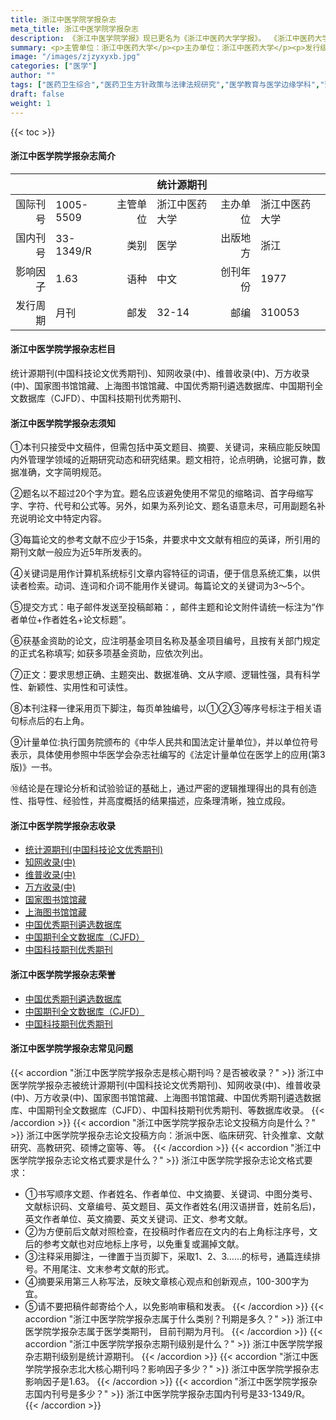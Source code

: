 ```yaml
---
title: 浙江中医学院学报杂志
meta_title: 浙江中医学院学报杂志
description: 《浙江中医学院学报》现已更名为《浙江中医药大学学报》。 《浙江中医药大学学报》杂志（CN:33-1349/R）内容丰富、思想健康，1977年创刊，目前以月刊形式发行，刊物对外积极扩大宣传，致力于提高杂志质量与影响。该学报发表的论文涵盖了中医药学科的多个方向，包括中医基础理论研究、中药资源与开发研究、中医临床研究、中医药文化传承与研究等。学报为中医药学科的研究人员和学者提供了一个重要的学术交流平台，推动中医药学术的创新和发展。 浙江中医药大学是中国重点综合性医科大学之一，学校在中医药教育和研究方面享有盛誉。学报的主要目标是促进中医药学科的科学研究和学术交流，推动中医药学术的发展和传承。《浙江中医药大学学报》的编委会由学校的中医药领域的著名专家和学者组成，他们在中医药学术研究领域具有深厚的学术造诣和丰富的临床经验。学报采取严格的同行评审制度，确保论文的学术质量和研究的原创性。 《浙江中医药大学学报》面向全球读者，发行范围涵盖国内外的高校、研究机构和中医药相关机构。学报通过印刷版和电子版的形式出版，旨在将中医药学术成果传播到更广泛的学术界和读者群体中。学报注重学术严谨和实践应用的结合，致力于提高中医药学科的学术水平和质量，为中医药学术研究的发展和创新做出贡献。未来，将进一步推动中医药学科的发展，积极参与国内外学术交流，为中医药学科的繁荣和传承做出更大的贡献。
summary: <p>主管单位：浙江中医药大学</p><p>主办单位：浙江中医药大学</p><p>发行级别：统计源期刊</p><p>发行周期：月刊</p>
image: "/images/zjzyxyxb.jpg"
categories: ["医学"]
author: ""
tags: ["医药卫生综合","医药卫生方针政策与法律法规研究","医学教育与医学边缘学科","预防医学与卫生学","中医学","中药学","中西医结合","基础医学","临床医学","感染性疾病及传染病","心血管系统疾病","呼吸系统疾病","消化系统疾病","内分泌腺及全身性疾病","外科学","泌尿科学","妇产科学","儿科学","神经病学","精神病学","肿瘤学","眼科与耳鼻咽喉科","口腔科学","皮肤病与性病","特种医学","急救医学","军事医学与卫生","药学","生物医学工程",]
draft: false
weight: 1
---
```


{{< toc >}}

#### 浙江中医学院学报杂志简介
|               |                               |               | 统计源期刊        |               |                           |
| ------------: | :---------------------------- | ------------: | :---------------------------- | ------------: | :------------------------ |
| 国际刊号      | 1005-5509   | 主管单位      | 浙江中医药大学     | 主办单位      | 浙江中医药大学     |
| 国内刊号      | 33-1349/R        | 类别          | 医学       | 出版地方      | 浙江           |
| 影响因子      | 1.63        | 语种          | 中文             | 创刊年份      | 1977    |
| 发行周期      | 月刊    | 邮发          | 32-14              | 邮编          | 310053      |

#### 浙江中医学院学报杂志栏目
<span>统计源期刊(中国科技论文优秀期刊)</span>、<span>知网收录(中)</span>、<span>维普收录(中)</span>、<span>万方收录(中)</span>、<span>国家图书馆馆藏</span>、<span>上海图书馆馆藏</span>、<span>中国优秀期刊遴选数据库</span>、<span>中国期刊全文数据库（CJFD）</span>、<span>中国科技期刊优秀期刊</span>、

#### 浙江中医学院学报杂志须知
<p><p>
	①本刊只接受中文稿件，但需包括中英文题目、摘要、关键词，来稿应能反映国内外管理学领域的近期研究动态和研究结果。题文相符，论点明确，论据可靠，数据准确，文字简明规范。
</p><p>
	②题名以不超过20个字为宜。题名应该避免使用不常见的缩略词、首字母缩写字、字符、代号和公式等。另外，如果为系列论文、题名语意未尽，可用副题名补充说明论文中特定内容。
</p><p>
	③每篇论文的参考文献不应少于15条，井要求中文文献有相应的英译，所引用的期刊文献一般应为近5年所发表的。
</p><p>
	④关键词是用作计算机系统标引文章内容特征的词语，便于信息系统汇集，以供读者检索。动词、连词和介词不能用作关键词。每篇论文的关键词为3～5个。
</p><p>
	⑤提交方式：电子邮件发送至投稿邮箱：，邮件主题和论文附件请统一标注为“作者单位+作者姓名+论文标题”。
</p><p>
	⑥获基金资助的论文，应注明基金项目名称及基金项目编号，且按有关部门规定的正式名称填写; 如获多项基金资助，应依次列出。
</p><p>
	⑦正文：要求思想正确、主题突出、数据准确、文从字顺、逻辑性强，具有科学性、新颖性、实用性和可读性。
</p><p>
	⑧本刊注释一律采用页下脚注，每页单独编号，以①②③等序号标注于相关语句标点后的右上角。
</p><p>
	⑨计量单位:执行国务院颁布的《中华人民共和国法定计量单位》，并以单位符号表示，具体使用参照中华医学会杂志社编写的《法定计量单位在医学上的应用(第3版)》一书。
</p><p>
	⑩结论是在理论分析和试验验证的基础上，通过严密的逻辑推理得出的具有创造性、指导性、经验性，并高度概括的结果描述，应条理清晰，独立成段。
</p></p>


#### 浙江中医学院学报杂志收录
<ul>
    <li class="inline-block">
        <a class="bg-theme-light hover:bg-primary dark:bg-darkmode-theme-light dark:hover:bg-darkmode-primary dark:hover:text-dark m-1 block rounded px-3 py-1 hover:text-white" href="#浙江中医学院学报杂志收录">
        统计源期刊(中国科技论文优秀期刊)
        </a>
    </li>
    <li class="inline-block">
        <a class="bg-theme-light hover:bg-primary dark:bg-darkmode-theme-light dark:hover:bg-darkmode-primary dark:hover:text-dark m-1 block rounded px-3 py-1 hover:text-white" href="#浙江中医学院学报杂志收录">
        知网收录(中)
        </a>
    </li>
    <li class="inline-block">
        <a class="bg-theme-light hover:bg-primary dark:bg-darkmode-theme-light dark:hover:bg-darkmode-primary dark:hover:text-dark m-1 block rounded px-3 py-1 hover:text-white" href="#浙江中医学院学报杂志收录">
        维普收录(中)
        </a>
    </li>
    <li class="inline-block">
        <a class="bg-theme-light hover:bg-primary dark:bg-darkmode-theme-light dark:hover:bg-darkmode-primary dark:hover:text-dark m-1 block rounded px-3 py-1 hover:text-white" href="#浙江中医学院学报杂志收录">
        万方收录(中)
        </a>
    </li>
    <li class="inline-block">
        <a class="bg-theme-light hover:bg-primary dark:bg-darkmode-theme-light dark:hover:bg-darkmode-primary dark:hover:text-dark m-1 block rounded px-3 py-1 hover:text-white" href="#浙江中医学院学报杂志收录">
        国家图书馆馆藏
        </a>
    </li>
    <li class="inline-block">
        <a class="bg-theme-light hover:bg-primary dark:bg-darkmode-theme-light dark:hover:bg-darkmode-primary dark:hover:text-dark m-1 block rounded px-3 py-1 hover:text-white" href="#浙江中医学院学报杂志收录">
        上海图书馆馆藏
        </a>
    </li>
    <li class="inline-block">
        <a class="bg-theme-light hover:bg-primary dark:bg-darkmode-theme-light dark:hover:bg-darkmode-primary dark:hover:text-dark m-1 block rounded px-3 py-1 hover:text-white" href="#浙江中医学院学报杂志收录">
        中国优秀期刊遴选数据库
        </a>
    </li>
    <li class="inline-block">
        <a class="bg-theme-light hover:bg-primary dark:bg-darkmode-theme-light dark:hover:bg-darkmode-primary dark:hover:text-dark m-1 block rounded px-3 py-1 hover:text-white" href="#浙江中医学院学报杂志收录">
        中国期刊全文数据库（CJFD）
        </a>
    </li>
    <li class="inline-block">
        <a class="bg-theme-light hover:bg-primary dark:bg-darkmode-theme-light dark:hover:bg-darkmode-primary dark:hover:text-dark m-1 block rounded px-3 py-1 hover:text-white" href="#浙江中医学院学报杂志收录">
        中国科技期刊优秀期刊
        </a>
    </li>
</ul>



#### 浙江中医学院学报杂志荣誉
<ul>
    <li class="inline-block">
        <a class="bg-theme-light hover:bg-primary dark:bg-darkmode-theme-light dark:hover:bg-darkmode-primary dark:hover:text-dark m-1 block rounded px-3 py-1 hover:text-white" href="#浙江中医学院学报杂志荣誉">
        中国优秀期刊遴选数据库
        </a>
    </li>
    <li class="inline-block">
        <a class="bg-theme-light hover:bg-primary dark:bg-darkmode-theme-light dark:hover:bg-darkmode-primary dark:hover:text-dark m-1 block rounded px-3 py-1 hover:text-white" href="#浙江中医学院学报杂志荣誉">
        中国期刊全文数据库（CJFD）
        </a>
    </li>
    <li class="inline-block">
        <a class="bg-theme-light hover:bg-primary dark:bg-darkmode-theme-light dark:hover:bg-darkmode-primary dark:hover:text-dark m-1 block rounded px-3 py-1 hover:text-white" href="#浙江中医学院学报杂志荣誉">
        中国科技期刊优秀期刊
        </a>
    </li>
</ul>












#### 浙江中医学院学报杂志常见问题
{{< accordion "浙江中医学院学报杂志是核心期刊吗？是否被收录？" >}}
浙江中医学院学报杂志被统计源期刊(中国科技论文优秀期刊)、知网收录(中)、维普收录(中)、万方收录(中)、国家图书馆馆藏、上海图书馆馆藏、中国优秀期刊遴选数据库、中国期刊全文数据库（CJFD）、中国科技期刊优秀期刊、等数据库收录。
{{< /accordion >}}
{{< accordion "浙江中医学院学报杂志论文投稿方向是什么？" >}}
浙江中医学院学报杂志论文投稿方向：浙派中医、临床研究、针灸推拿、文献研究、高教研究、硕博之窗等、等。
{{< /accordion >}}
{{< accordion "浙江中医学院学报杂志论文格式要求是什么？" >}}
浙江中医学院学报杂志论文格式要求：
- ①书写顺序文题、作者姓名、作者单位、中文摘要、关键词、中图分类号、文献标识码、文章编号、英文题目、英文作者姓名(用汉语拼音，姓前名后)，英文作者单位、英文摘要、英文关键词、正文、参考文献。
- ②为方便前后文献对照检查，在投稿时作者应在文内的右上角标注序号，文后的参考文献也对应地标上序号，以免重复或漏掉文献。
- ③注释采用脚注，一律置于当页脚下，采取1、2、3……的标号，通篇连续排号。不用尾注、文末参考文献的形式。
- ④摘要采用第三人称写法，反映文章核心观点和创新观点，100-300字为宜。
- ⑤请不要把稿件邮寄给个人，以免影响审稿和发表。
{{< /accordion >}}
{{< accordion "浙江中医学院学报杂志属于什么类别？刊期是多久？" >}}
浙江中医学院学报杂志属于医学类期刊， 目前刊期为月刊。
{{< /accordion >}}
{{< accordion "浙江中医学院学报杂志期刊级别是什么？" >}}
浙江中医学院学报杂志期刊级别是统计源期刊。
{{< /accordion >}}
{{< accordion "浙江中医学院学报杂志北大核心期刊吗？影响因子多少？" >}}
浙江中医学院学报杂志影响因子是1.63。
{{< /accordion >}}
{{< accordion "浙江中医学院学报杂志国内刊号是多少？" >}}
浙江中医学院学报杂志国内刊号是33-1349/R。
{{< /accordion >}}